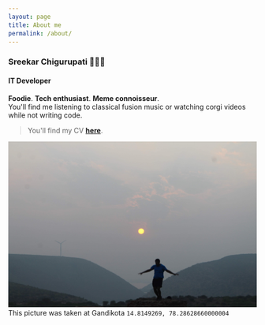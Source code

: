 ```yaml
---
layout: page
title: About me
permalink: /about/
---
```


### Sreekar Chigurupati 👦👨‍💻
#### IT Developer
**Foodie**. **Tech enthusiast**. **Meme connoisseur**.  
You'll find me listening to classical fusion music or watching corgi videos while not writing code.


> You'll find my CV
<a href="/assets/cv.pdf" download="Sreekar Chigurupati - CV.pdf"><strong>here</strong></a>.

![](/assets/cover.jpg)
This picture was taken at Gandikota `14.8149269, 78.28628660000004`



